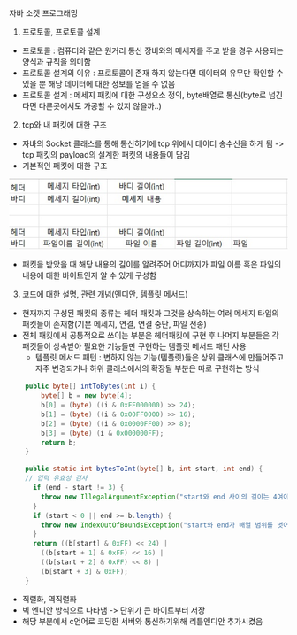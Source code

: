 자바 소켓 프로그래밍

1. 프로토콜, 프로토콜 설계
- 프로토콜 : 컴퓨터와 같은 원거리 통신 장비와의 메세지를 주고 받을 경우 사용되는 양식과 규칙을 의미함
- 프로토콜 설계의 이유 : 프로토콜이 존재 하지 않는다면 데이터의 유무만 확인할 수 있을 뿐 해당 데이터에 대한 정보를 얻을 수 없음
- 프로토콜 설계 : 메세지 패킷에 대한 구성요소 정의, byte배열로 통신(byte로 넘긴다면 다른곳에서도 가공할 수 있지 않을까..)

2. tcp와 내 패킷에 대한 구조
- 자바의 Socket 클래스를 통해 통신하기에 tcp 위에서 데이터 송수신을 하게 됨 -> tcp 패킷의 payload의 설계한 패킷의 내용들이 담김
- 기본적인 패킷에 대한 구조

 ![1.jpg](template/1.jpg)

- 패킷을 받았을 때 해당 내용의 길이를 알려주어 어디까지가 파일 이름 혹은 파일의 내용에 대한 바이트인지 알 수 있게 구성함


3. 코드에 대한 설명, 관련 개념(엔디안, 템플릿 메서드)
- 현재까지 구성된 패킷의 종류는 헤더 패킷과 그것을 상속하는 여러 메세지 타입의 패킷들이 존재함(기본 메세지, 연결, 연결 중단, 파일 전송)
- 전체 패킷에서 공통적으로 쓰이는 부분은 헤더패킷에 구현 후 나머지 부분들은 각 패킷들이 상속받아 필요한 기능들만 구현하는 템플릿 메서드 패턴 사용
  * 템플릿 메서드 패턴 : 변하지 않는 기능(템플릿)들은 상위 클래스에 만들어주고 자주 변경되거나 하위 클래스에서의 확장될 부분은 따로 구현하는 방식


```java
    public byte[] intToBytes(int i) {
        byte[] b = new byte[4];
        b[0] = (byte) ((i & 0xFF000000) >> 24);
        b[1] = (byte) ((i & 0x00FF0000) >> 16);
        b[2] = (byte) ((i & 0x0000FF00) >> 8);
        b[3] = (byte) (i & 0x000000FF);
        return b;
    }
```


```java
    public static int bytesToInt(byte[] b, int start, int end) {
    // 입력 유효성 검사
      if (end - start != 3) {
        throw new IllegalArgumentException("start와 end 사이의 길이는 4여야 합니다. 범위: " + (end - start + 1));
      }
      if (start < 0 || end >= b.length) {
        throw new IndexOutOfBoundsException("start와 end가 배열 범위를 벗어났습니다. start: " + start + ", end: " + end);
      }
      return ((b[start] & 0xFF) << 24) |
        ((b[start + 1] & 0xFF) << 16) |
        ((b[start + 2] & 0xFF) << 8) |
        (b[start + 3] & 0xFF);
    }
```
- 직렬화, 역직렬화
- 빅 엔디안 방식으로 나타냄 -> 단위가 큰 바이트부터 저장
- 해당 부분에서 c언어로 코딩한 서버와 통신하기위해 리틀앤디안 추가시켰음

